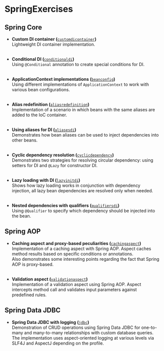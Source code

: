 # SpringExercises

## Spring Core

* **Custom DI container (**[`customdicontainer`](src/main/java/com/springexercises/core/customdicontainer)**)**\
  Lightweight DI container implementation.<br/><br/>

* **Conditional DI (**[`conditionaldi`](src/main/java/com/springexercises/core/conditionaldi)**)**\
  Using `@Conditional` annotation to create special conditions for DI.<br/><br/>

* **ApplicationContext implementations (**[`beanconfig`](src/main/java/com/springexercises/core/beanconfig)**)**\
  Using different implementations of `ApplicationContext` to work
  with various bean configurations.<br/><br/>

* **Alias redefinition (**[`aliasredefinition`](src/main/java/com/springexercises/core/aliasredefinition)**)**\
  Implementation of a scenario in which beans with the same aliases are added to the 
  IoC container.<br/><br/>

* **Using aliases for DI (**[`aliasesdi`](src/main/resources/core/aliasesdi)**)**\
  Demonstrates how bean aliases can be used to inject dependencies into other beans.
  <br/><br/>

* **Cyclic dependency resolution (**[`cyclicdependency`](src/main/java/com/springexercises/core/cyclicdependency)**)**\
  Demonstrates two strategies for resolving circular dependency: using setters for 
  DI and `@Lazy` for constructor DI.<br/><br/>

* **Lazy loading with DI (**[`lazyinitdi`](src/main/java/com/springexercises/core/lazyinitdi)**)**\
  Shows how lazy loading works in conjunction with dependency injection, all lazy
  bean dependencies are resolved only when needed.<br/><br/>

* **Nested dependencies with qualifiers (**[`qualifiersdi`](src/main/java/com/springexercises/core/qualifiersdi)**)**\
  Using `@Qualifier` to specify which dependency should be injected into the bean.

## Spring AOP

* **Caching aspect and proxy-based peculiarities (**[`cachingaspect`](src/main/java/com/springexercises/aop/cachingaspect)**)**\
  Implementation of a caching aspect with Spring AOP. Aspect caches method results
  based on specific conditions or annotations.\
  Also demonstrates some interesting points regarding the fact that Spring AOP is
  proxy-based.<br/><br/>

* **Validation aspect (**[`validationaspect`](src/main/java/com/springexercises/aop/validationaspect)**)**\
  Implementation of a validation aspect using Spring AOP. Aspect intercepts method
  call and validates input parameters against predefined rules. 

## Spring Data JDBC

* **Spring Data JDBC with logging (**[`jdbc`](src/main/java/com/springexercises/jdbc)**)**\
  Demonstration of CRUD operations using Spring Data JDBC for one-to-many and 
  many-to-many relationships with custom database queries. The implementation 
  uses aspect-oriented logging at various levels via SLF4J and AspectJ depending 
  on the profile.<br/><br/>